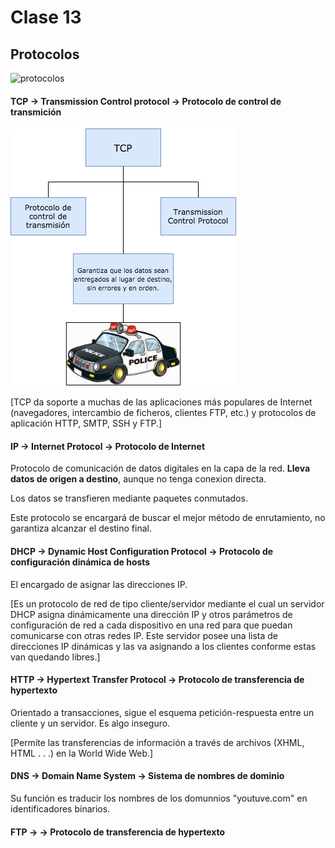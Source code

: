 # Clase 13

## Protocolos

![protocolos](tcp_ip.jpeg)

#### TCP -> Transmission Control protocol -> Protocolo de control de transmición

![TCP](tcp.png)

[TCP da soporte a muchas de las aplicaciones más populares de Internet (navegadores, intercambio de ficheros, clientes FTP, etc.) y protocolos de aplicación HTTP, SMTP, SSH y FTP.]

#### IP -> Internet Protocol -> Protocolo de Internet

Protocolo de comunicación de datos digitales en la capa de la red.
**Lleva datos de origen a destino**, aunque no tenga conexion directa.

Los datos se transfieren mediante paquetes conmutados.

Este protocolo se encargará de buscar el mejor método de enrutamiento, no garantiza alcanzar el destino final.



#### DHCP -> Dynamic Host Configuration Protocol -> Protocolo de configuración dinámica de hosts

El encargado de asignar las direcciones IP.

[Es un protocolo de red de tipo cliente/servidor mediante el cual un servidor DHCP asigna dinámicamente una dirección IP y otros parámetros de configuración de red a cada dispositivo en una red para que puedan comunicarse con otras redes IP. Este servidor posee una lista de direcciones IP dinámicas y las va asignando a los clientes conforme estas van quedando libres.]

#### HTTP -> Hypertext Transfer Protocol -> Protocolo de transferencia de hypertexto

Orientado a transacciones, sigue el esquema petición-respuesta entre un cliente y un servidor.
Es algo inseguro.

[Permite las transferencias de información a través de archivos (XHML, HTML . . .) en la World Wide Web.]

#### DNS -> Domain Name System -> Sistema de nombres de dominio

Su función es traducir los nombres de los domunnios "youtuve.com" en identificadores binarios.

#### FTP ->  -> Protocolo de transferencia de hypertexto